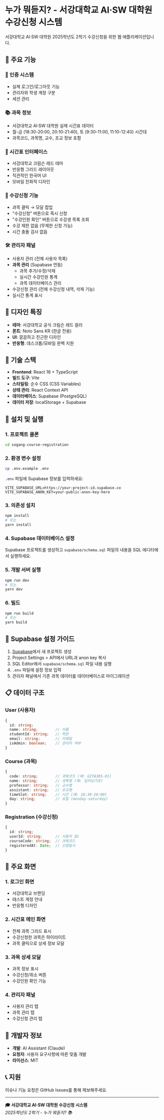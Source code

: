 # 누가 뭐듣지? - 서강대학교 AI·SW 대학원 수강신청 시스템

서강대학교 AI·SW 대학원 2025학년도 2학기 수강신청을 위한 웹 애플리케이션입니다.

## 🚀 주요 기능

### 🔐 인증 시스템
- 실제 로그인/로그아웃 기능
- 관리자와 학생 계정 구분
- 세션 관리

### 📚 과목 정보
- 서강대학교 AI·SW 대학원 실제 시간표 데이터
- 월-금 (18:30-20:00, 20:10-21:40), 토 (9:30-11:00, 11:10-12:40) 시간대
- 과목코드, 과목명, 교수, 조교 정보 포함

### 📅 시간표 인터페이스
- 서강대학교 크림슨 레드 테마
- 반응형 그리드 레이아웃
- 직관적인 한국어 UI
- 모바일 친화적 디자인

### 🎯 수강신청 기능
- 과목 클릭 → 모달 팝업
- "수강신청" 버튼으로 즉시 신청
- "수강인원 확인" 버튼으로 수강생 목록 조회
- 수강 제한 없음 (무제한 신청 가능)
- 시간 충돌 검사 없음

### 🛠 관리자 패널
- 사용자 관리 (전체 사용자 목록)
- **과목 관리** (Supabase 연동)
  - 과목 추가/수정/삭제
  - 실시간 수강인원 통계
  - 과목 데이터베이스 관리
- 수강신청 관리 (전체 수강신청 내역, 삭제 기능)
- 실시간 통계 표시

## 🎨 디자인 특징

- **테마**: 서강대학교 공식 크림슨 레드 컬러
- **폰트**: Noto Sans KR (한글 전용)
- **UI**: 깔끔하고 친근한 디자인
- **반응형**: 데스크톱/모바일 완벽 지원

## 📱 기술 스택

- **Frontend**: React 18 + TypeScript
- **빌드 도구**: Vite
- **스타일링**: 순수 CSS (CSS Variables)
- **상태 관리**: React Context API
- **데이터베이스**: Supabase (PostgreSQL)
- **데이터 저장**: localStorage + Supabase

## 🚀 설치 및 실행

### 1. 프로젝트 클론
```bash
cd sogang-course-registration
```

### 2. 환경 변수 설정
```bash
cp .env.example .env
```

`.env` 파일에 Supabase 정보를 입력하세요:
```env
VITE_SUPABASE_URL=https://your-project-id.supabase.co
VITE_SUPABASE_ANON_KEY=your-public-anon-key-here
```

### 3. 의존성 설치
```bash
npm install
# 또는
yarn install
```

### 4. Supabase 데이터베이스 설정
Supabase 프로젝트를 생성하고 `supabase/schema.sql` 파일의 내용을 SQL 에디터에서 실행하세요.

### 5. 개발 서버 실행
```bash
npm run dev
# 또는
yarn dev
```

### 6. 빌드
```bash
npm run build
# 또는
yarn build
```

## 🔧 Supabase 설정 가이드

1. [Supabase](https://supabase.com)에서 새 프로젝트 생성
2. Project Settings > API에서 URL과 anon key 복사
3. SQL Editor에서 `supabase/schema.sql` 파일 내용 실행
4. `.env` 파일에 설정 정보 입력
5. 관리자 패널에서 기존 과목 데이터를 데이터베이스로 마이그레이션

## 📋 데이터 구조

### User (사용자)
```typescript
{
  id: string;
  name: string;        // 이름
  studentId: string;   // 학번
  email: string;       // 이메일
  isAdmin: boolean;    // 관리자 여부
}
```

### Course (과목)
```typescript
{
  code: string;        // 과목코드 (예: GITA385-01)
  name: string;        // 과목명 (예: 딥러닝기초)
  professor: string;   // 교수명
  assistant: string;   // 조교명
  timeSlot: string;    // 시간 (예: 18:30-20:00)
  day: string;         // 요일 (monday-saturday)
}
```

### Registration (수강신청)
```typescript
{
  id: string;
  userId: string;      // 사용자 ID
  courseCode: string;  // 과목코드
  registeredAt: Date;  // 신청일시
}
```

## 🎯 주요 화면

### 1. 로그인 화면
- 서강대학교 브랜딩
- 테스트 계정 안내
- 반응형 디자인

### 2. 시간표 메인 화면
- 전체 과목 그리드 표시
- 수강신청한 과목은 하이라이트
- 과목 클릭으로 상세 정보 모달

### 3. 과목 상세 모달
- 과목 정보 표시
- 수강신청/취소 버튼
- 수강인원 확인 기능

### 4. 관리자 패널
- 사용자 관리 탭
- 과목 관리 탭  
- 수강신청 관리 탭

## 🔧 개발자 정보

- **개발**: AI Assistant (Claude)
- **요청자**: 사용자 요구사항에 따른 맞춤 개발
- **라이선스**: MIT

## 📞 지원

이슈나 기능 요청은 GitHub Issues를 통해 제보해주세요.

---

**🎓 서강대학교 AI·SW 대학원 수강신청 시스템**  
*2025학년도 2학기 - 누가 뭐듣지? 📚*
